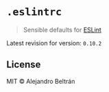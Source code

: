 # `.eslintrc`

> Sensible defaults for [ESLint](https://github.com/eslint/eslint)

Latest revision for version: `0.10.2`

## License

MIT © Alejandro Beltrán
